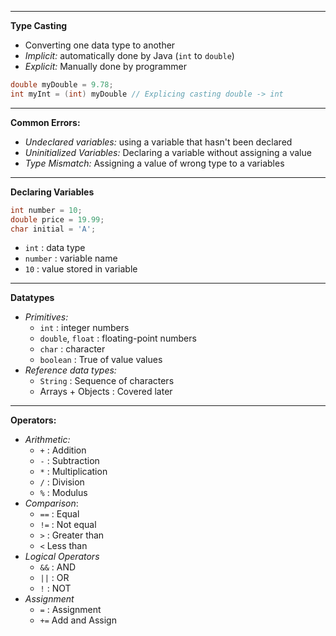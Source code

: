 ___
**Type Casting**
- Converting one data type to another
- *Implicit:* automatically done by Java (`int` to `double`)
- *Explicit:* Manually done by programmer 
```java
double myDouble = 9.78;
int myInt = (int) myDouble // Explicing casting double -> int
```
___
**Common Errors:**
- *Undeclared variables:* using a variable that hasn't been declared
- *Uninitialized Variables:* Declaring a variable without assigning a value
- *Type Mismatch:* Assigning a value of wrong type to a variables
___
**Declaring Variables**
```java
int number = 10;
double price = 19.99;
char initial = 'A';
```
- `int` : data type
- `number` : variable name
- `10` : value stored in variable
___
**Datatypes**
- *Primitives:*
	- `int` : integer numbers
	- `double`, `float` : floating-point numbers
	- `char` : character
	- `boolean` : True of value values
- *Reference data types:*
	- `String` : Sequence of characters
	- Arrays + Objects : Covered later
___
**Operators:**
- *Arithmetic:*
	- `+` : Addition
	- `-` : Subtraction
	- `*` : Multiplication
	- `/` : Division
	- `%` : Modulus
- *Comparison*:
	- `==` : Equal
	- `!=` : Not equal
	- `>` : Greater than
	- `<` Less than
- *Logical Operators*
	- `&&` : AND
	- `||` : OR
	- `!` : NOT
- *Assignment*
	- `=` : Assignment
	- `+=` Add and Assign
